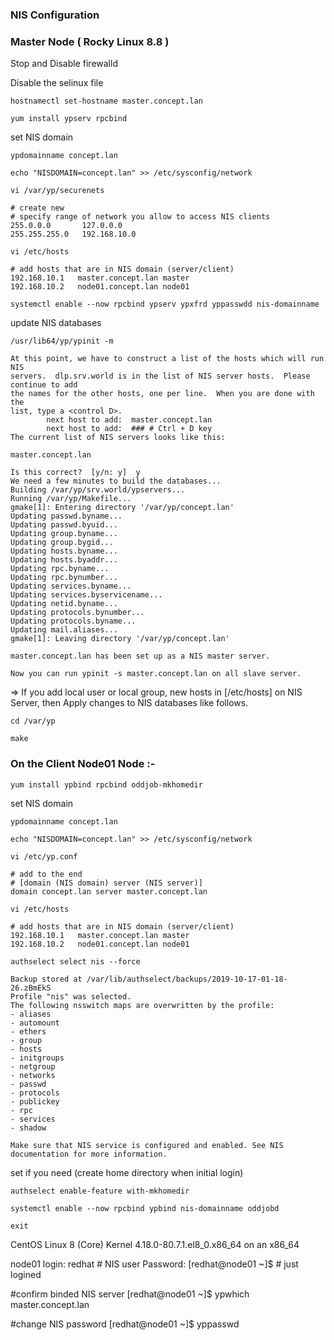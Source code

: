 ### NIS Configuration

### Master Node ( Rocky Linux 8.8 )
Stop and Disable firewalld

Disable the selinux file
```
hostnamectl set-hostname master.concept.lan
```
```
yum install ypserv rpcbind
```

set NIS domain
```
ypdomainname concept.lan
```
```
echo "NISDOMAIN=concept.lan" >> /etc/sysconfig/network
```
```
vi /var/yp/securenets
```
```
# create new
# specify range of network you allow to access NIS clients
255.0.0.0       127.0.0.0
255.255.255.0   192.168.10.0
```
```
vi /etc/hosts
```
```
# add hosts that are in NIS domain (server/client)
192.168.10.1   master.concept.lan master
192.168.10.2   node01.concept.lan node01
```
```
systemctl enable --now rpcbind ypserv ypxfrd yppasswdd nis-domainname
```
update NIS databases
```
/usr/lib64/yp/ypinit -m
```
```
At this point, we have to construct a list of the hosts which will run NIS
servers.  dlp.srv.world is in the list of NIS server hosts.  Please continue to add
the names for the other hosts, one per line.  When you are done with the
list, type a <control D>.
        next host to add:  master.concept.lan
        next host to add:  ### # Ctrl + D key
The current list of NIS servers looks like this:

master.concept.lan

Is this correct?  [y/n: y]  y
We need a few minutes to build the databases...
Building /var/yp/srv.world/ypservers...
Running /var/yp/Makefile...
gmake[1]: Entering directory '/var/yp/concept.lan'
Updating passwd.byname...
Updating passwd.byuid...
Updating group.byname...
Updating group.bygid...
Updating hosts.byname...
Updating hosts.byaddr...
Updating rpc.byname...
Updating rpc.bynumber...
Updating services.byname...
Updating services.byservicename...
Updating netid.byname...
Updating protocols.bynumber...
Updating protocols.byname...
Updating mail.aliases...
gmake[1]: Leaving directory '/var/yp/concept.lan'

master.concept.lan has been set up as a NIS master server.

Now you can run ypinit -s master.concept.lan on all slave server.
```
=> If you add local user or local group, new hosts in [/etc/hosts] on NIS Server, then Apply changes to NIS databases like follows.
```
cd /var/yp
```
```
make
```

### On the Client Node01 Node :-
```
yum install ypbind rpcbind oddjob-mkhomedir
```
set NIS domain
```
ypdomainname concept.lan
```
```
echo "NISDOMAIN=concept.lan" >> /etc/sysconfig/network
```
```
vi /etc/yp.conf
```
```
# add to the end
# [domain (NIS domain) server (NIS server)]
domain concept.lan server master.concept.lan
```
```
vi /etc/hosts
```
```
# add hosts that are in NIS domain (server/client)
192.168.10.1   master.concept.lan master
192.168.10.2   node01.concept.lan node01
```
```
authselect select nis --force
```
```
Backup stored at /var/lib/authselect/backups/2019-10-17-01-18-26.zBmEkS
Profile "nis" was selected.
The following nsswitch maps are overwritten by the profile:
- aliases
- automount
- ethers
- group
- hosts
- initgroups
- netgroup
- networks
- passwd
- protocols
- publickey
- rpc
- services
- shadow

Make sure that NIS service is configured and enabled. See NIS documentation for more information.
```
set if you need (create home directory when initial login)
```
authselect enable-feature with-mkhomedir
```
```
systemctl enable --now rpcbind ypbind nis-domainname oddjobd
```
```
exit
```
CentOS Linux 8 (Core)
Kernel 4.18.0-80.7.1.el8_0.x86_64 on an x86_64

node01 login: redhat     # NIS user
Password:
[redhat@node01 ~]$       # just logined

#confirm binded NIS server
[redhat@node01 ~]$ ypwhich
master.concept.lan

#change NIS password
[redhat@node01 ~]$ yppasswd
